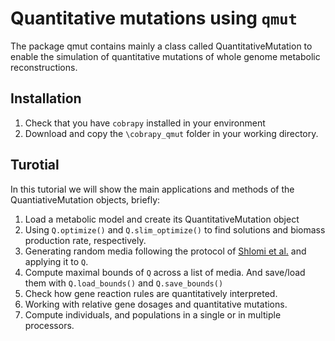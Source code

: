 # Quantitative mutations using `qmut`
The package qmut contains mainly a class called QuantitativeMutation to enable the simulation of quantitative mutations of whole genome metabolic reconstructions. 

## Installation
 1. Check that you have `cobrapy` installed in your environment
 2. Download and copy the `\cobrapy_qmut` folder in your working directory.


## Turotial
In this tutorial we will show the main applications and methods of the QuantiativeMutation objects, briefly:


1. Load a metabolic model and create its QuantitativeMutation object
2. Using `Q.optimize()` and `Q.slim_optimize()` to find solutions and biomass production rate, respectively.
3. Generating random media following the protocol of [Shlomi et al.](https://pubmed.ncbi.nlm.nih.gov/17895423/) and applying it to `Q`.
4. Compute maximal bounds of `Q` across a list of media. And save/load them with `Q.load_bounds()` and `Q.save_bounds()`
5. Check how gene reaction rules are quantitatively interpreted.
6. Working with relative gene dosages and quantitative mutations.
7. Compute individuals, and populations in a single or in multiple processors.